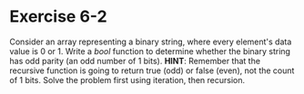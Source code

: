 # Exercise 6-2

Consider an array representing a binary string, where every element's data value is 0 or 1. Write a *bool* function to determine whether the binary string has odd parity (an odd number of 1 bits). **HINT**: Remember that the recursive function is going to return true (odd) or false (even), not the count of 1 bits. Solve the problem first using iteration, then recursion.
